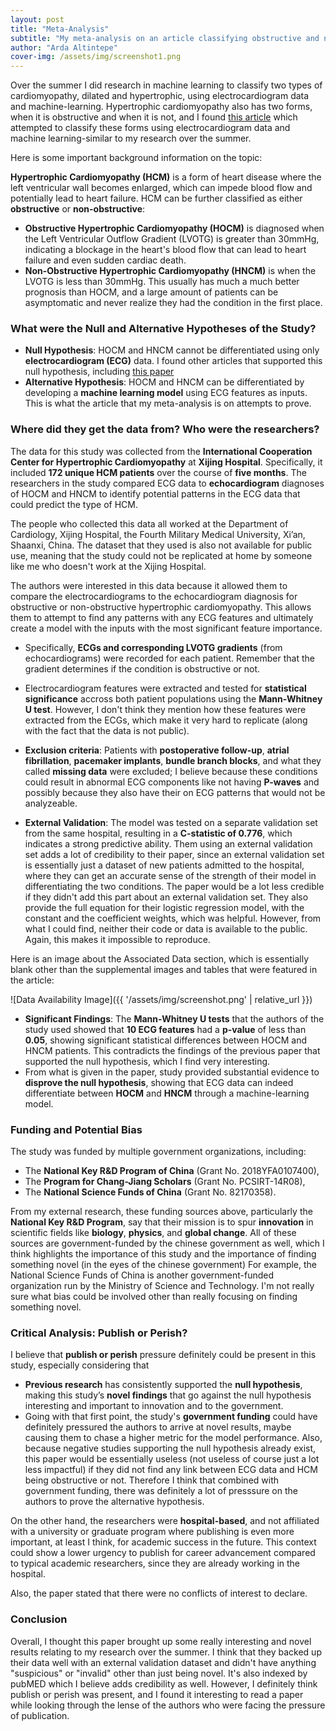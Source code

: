 ```yaml
---
layout: post
title: "Meta-Analysis"
subtitle: "My meta-analysis on an article classifying obstructive and non-obstructive hypertrophic cardiomyopathy"
author: "Arda Altintepe"
cover-img: /assets/img/screenshot1.png
---
```


Over the summer I did research in machine learning to classify two types of cardiomyopathy, dilated and hypertrophic, using electrocardiogram data and machine-learning. Hypertrophic cardiomyopathy also has two forms, when it is obstructive and when it is not, and I found [this article](https://pmc.ncbi.nlm.nih.gov/articles/PMC10402817/#sec20) which attempted to classify these forms using electrocardiogram data and machine learning-similar to my research over the summer. 

Here is some important background information on the topic: 

**Hypertrophic Cardiomyopathy (HCM)** is a form of heart disease where the left ventricular wall becomes enlarged, which can impede blood flow and potentially lead to heart failure. HCM can be further classified as either **obstructive** or **non-obstructive**:

- **Obstructive Hypertrophic Cardiomyopathy (HOCM)** is diagnosed when the Left Ventricular Outflow Gradient (LVOTG) is greater than 30mmHg, indicating a blockage in the heart's blood flow that can lead to heart failure and even sudden cardiac death. 
- **Non-Obstructive Hypertrophic Cardiomyopathy (HNCM)** is when the LVOTG is less than 30mmHg. This usually has much a much better prognosis than HOCM, and a large amount of patients can be asymptomatic and never realize they had the condition in the first place.

### **What were the Null and Alternative Hypotheses of the Study?**
- **Null Hypothesis**: HOCM and HNCM cannot be differentiated using only **electrocardiogram (ECG)** data. I found other articles that supported this null hypothesis, including [this paper](https://www.ahajournals.org/doi/pdf/10.1161/01.CIR.58.3.402)
- **Alternative Hypothesis**: HOCM and HNCM can be differentiated by developing a **machine learning model** using ECG features as inputs. This is what the article that my meta-analysis is on attempts to prove.

### **Where did they get the data from? Who were the researchers?**

The data for this study was collected from the **International Cooperation Center for Hypertrophic Cardiomyopathy** at **Xijing Hospital**. Specifically, it included **172 unique HCM patients** over the course of **five months**. The researchers in the study compared ECG data to **echocardiogram** diagnoses of HOCM and HNCM to identify potential patterns in the ECG data that could predict the type of HCM.

The people who collected this data all worked at the Department of Cardiology, Xijing Hospital, the Fourth Military Medical University, Xi’an, Shaanxi, China. The dataset that they used is also not available for public use, meaning that the study could not be replicated at home by someone like me who doesn't work at the Xijing Hospital.

The authors were interested in this data because it allowed them to compare the electrocardiograms to the echocardiogram diagnosis for obstructive or non-obstructive hypertrophic cardiomyopathy. This allows them to attempt to find any patterns with any ECG features and ultimately create a model with the inputs with the most significant feature importance.

- Specifically, **ECGs and corresponding LVOTG gradients** (from echocardiograms) were recorded for each patient. Remember that the gradient determines if the condition is obstructive or not.
  
- Electrocardiogram features were extracted and tested for **statistical significance** accross both patient populations using the **Mann-Whitney U test**. However, I don't think they mention how these features were extracted from the ECGs, which make it very hard to replicate (along with the fact that the data is not public). 
- **Exclusion criteria**: Patients with **postoperative follow-up**, **atrial fibrillation**, **pacemaker implants**, **bundle branch blocks**, and what they called **missing data** were excluded; I believe because these conditions could result in abnormal  ECG components like not having **P-waves** and possibly because they also have their on ECG patterns that would not be analyzeable. 

- **External Validation**: The model was tested on a separate validation set from the same hospital, resulting in a **C-statistic of 0.776**, which indicates a strong predictive ability. Them using an external validation set adds a lot of credibility to their paper, since an external validation set is essentially just a dataset of new patients admitted to the hospital, where they can get an accurate sense of the strength of their model in differentiating the two conditions. The paper would be a lot less credible if they didn't add this part about an external validation set. They also provide the full equation for their logistic regression model, with the constant and the coefficient weights, which was helpful. However, from what I could find, neither their code or data is available to the public. Again, this makes it impossible to reproduce.

Here is an image about the Associated Data section, which is essentially blank other than the supplemental images and tables that were featured in the article:
 
![Data Availability Image]({{ '/assets/img/screenshot.png' | relative_url }})

- **Significant Findings**: The **Mann-Whitney U tests** that the authors of the study used showed that **10 ECG features** had a **p-value** of less than **0.05**, showing significant statistical differences between HOCM and HNCM patients. This contradicts the findings of the previous paper that supported the null hypothesis, which I find very interesting. 
- From what is given in the paper, study provided substantial evidence to **disprove the null hypothesis**, showing that ECG data can indeed differentiate between **HOCM** and **HNCM** through a machine-learning model.

### **Funding and Potential Bias**

The study was funded by multiple government organizations, including:
- The **National Key R&D Program of China** (Grant No. 2018YFA0107400),
- The **Program for Chang-Jiang Scholars** (Grant No. PCSIRT-14R08), 
- The **National Science Funds of China** (Grant No. 82170358).

From my external research, these funding sources above, particularly the **National Key R&D Program**, say that their mission is to spur **innovation** in scientific fields like **biology**, **physics**, and **global change**. All of these sources are government-funded by the chinese government as well, which I think highlights the importance of this study and the importance of finding something novel (in the eyes of the chinese government) For example, the National Science Funds of China is another government-funded organization run by the Ministry of Science and Technology. I'm not really sure what bias could be involved other than really focusing on finding something novel. 
 

### **Critical Analysis: Publish or Perish?**

I believe that **publish or perish** pressure definitely could be present in this study, especially considering that
- **Previous research** has consistently supported the **null hypothesis**, making this study’s **novel findings** that go against the null hypothesis interesting and important to innovation and to the government.
- Going with that first point, the study's **government funding** could have definitely pressured the authors to arrive at novel results, maybe causing them to chase a higher metric for the model performance. Also, because negative studies supporting the null hypothesis already exist, this paper would be essentially useless (not useless of course just a lot less impactful) if they did not find any link between ECG data and HCM being obstructive or not. Therefore I think that combined with government funding, there was definitely a lot of presssure on the authors to prove the alternative hypothesis. 

On the other hand, the researchers were **hospital-based**, and not affiliated with a university or graduate program where publishing is even more important, at least I think, for academic success in the future. This context could show a lower urgency to publish for career advancement compared to typical academic researchers, since they are already working in the hospital. 

Also, the paper stated that there were no conflicts of interest to declare.

### **Conclusion**

Overall, I thought this paper brought up some really interesting and novel results relating to my research over the summer. I think that they backed up their data well with an external validation dataset and didn't have anything "suspicious" or "invalid" other than just being novel. It's also indexed by pubMED which I believe adds credibility as well. However, I definitely think publish or perish was present, and I found it interesting to read a paper while looking through the lense of the authors who were facing the pressure of publication. 


